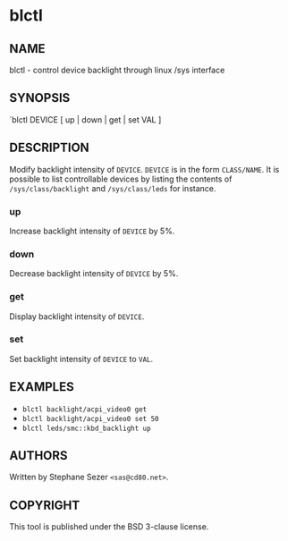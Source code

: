 blctl
=====

## NAME

blctl - control device backlight through linux /sys interface

## SYNOPSIS

`blctl DEVICE [ up | down | get | set VAL ]

## DESCRIPTION

Modify backlight intensity of `DEVICE`. `DEVICE` is in the form `CLASS/NAME`. It
is possible to list controllable devices by listing the contents of
`/sys/class/backlight` and `/sys/class/leds` for instance.

### up

Increase backlight intensity of `DEVICE` by 5%.

### down

Decrease backlight intensity of `DEVICE` by 5%.

### get

Display backlight intensity of `DEVICE`.

### set

Set backlight intensity of `DEVICE` to `VAL`.

## EXAMPLES

* `blctl backlight/acpi_video0 get`
* `blctl backlight/acpi_video0 set 50`
* `blctl leds/smc::kbd_backlight up`

## AUTHORS

Written by Stephane Sezer `<sas@cd80.net>`.

## COPYRIGHT

This tool is published under the BSD 3-clause license.
